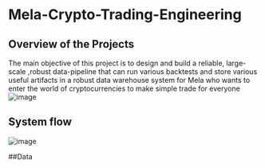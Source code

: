 # Mela-Crypto-Trading-Engineering
## Overview of the Projects
The main objective of this project is to design and build a reliable, large-scale ,robust data-pipeline that can run various backtests and store various useful artifacts in a robust data warehouse system for Mela who wants to enter the world of cryptocurrencies to make simple trade for everyone
![image](https://user-images.githubusercontent.com/59474650/195403132-3a79d749-1fc8-4e19-9ff2-469a27b7b75c.png)

## System flow
![image](https://user-images.githubusercontent.com/59474650/195408248-8f696112-b8cd-4d61-9efb-5abfc75f3dfb.png)

##Data



